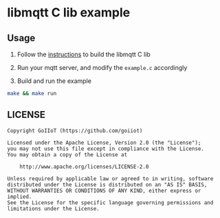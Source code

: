 # libmqtt C lib example

## Usage

1. Follow the [instructions](../) to build the libmqtt C lib

3. Run your mqtt server, and modify the `example.c` accordingly

4. Build and run the example

```bash
make && make run
```

## LICENSE

```text
Copyright GoIIoT (https://github.com/goiiot)

Licensed under the Apache License, Version 2.0 (the "License");
you may not use this file except in compliance with the License.
You may obtain a copy of the License at

    http://www.apache.org/licenses/LICENSE-2.0

Unless required by applicable law or agreed to in writing, software
distributed under the License is distributed on an "AS IS" BASIS,
WITHOUT WARRANTIES OR CONDITIONS OF ANY KIND, either express or implied.
See the License for the specific language governing permissions and
limitations under the License.
```